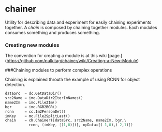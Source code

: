 # chainer
Utility for describing data and experiment for easily chaining experiments together. A <i>chain</i> is composed by chaining together modules. Each modules consumes something and produces something. 

### Creating new modules
The convention for creating a module is at this wiki [page.] (https://github.com/pulkitag/chainer/wiki/Creating-a-New-Module)

###Chaining modules to perform complex operations

Chaining is explained throuth the example of using RCNN for object detection. 
```python
dataSrc  = dc.GetDataDir()
src2Name = imc.DataDir2IterImNames()
name2Im  = imc.File2Im()
bgr      = imc.RGB2BGR()
rcnn     = cc.Im2PersonDet()
imKey    = mc.File2SplitLast()
chain    = ch.Chainer([dataSrc, src2Name, name2Im, bgr,\
           rcnn, (imKey, [(1,0)])], opData=[(-1,0),(-2,1)])
```






